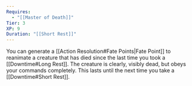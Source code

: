 ```yaml
---
Requires:
  - "[[Master of Death]]"
Tier: 3
XP: 9
Duration: "[[Short Rest]]"
---
```

You can generate a [[Action Resolution#Fate Points|Fate Point]] to reanimate a creature that has died since the last time you took a [[Downtime#Long Rest]]. The creature is clearly, visibly dead, but obeys your commands completely. This lasts until the next time you take a [[Downtime#Short Rest]].